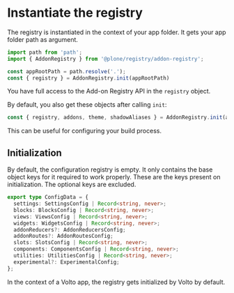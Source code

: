 # Instantiate the registry

The registry is instantiated in the context of your app folder.
It gets your app folder path as argument.

```js
import path from 'path';
import { AddonRegistry } from '@plone/registry/addon-registry';

const appRootPath = path.resolve('.');
const { registry } = AddonRegistry.init(appRootPath)
```

You have full access to the Add-on Registry API in the `registry` object.

By default, you also get these objects after calling `init`:

```js
const { registry, addons, theme, shadowAliases } = AddonRegistry.init(appRootPath)
```

This can be useful for configuring your build process.

## Initialization

By default, the configuration registry is empty.
It only contains the base object keys for it required to work properly.
These are the keys present on initialization.
The optional keys are excluded.

```ts
export type ConfigData = {
  settings: SettingsConfig | Record<string, never>;
  blocks: BlocksConfig | Record<string, never>;
  views: ViewsConfig | Record<string, never>;
  widgets: WidgetsConfig | Record<string, never>;
  addonReducers?: AddonReducersConfig;
  addonRoutes?: AddonRoutesConfig;
  slots: SlotsConfig | Record<string, never>;
  components: ComponentsConfig | Record<string, never>;
  utilities: UtilitiesConfig | Record<string, never>;
  experimental?: ExperimentalConfig;
};
```

In the context of a Volto app, the registry gets initialized by Volto by default.


